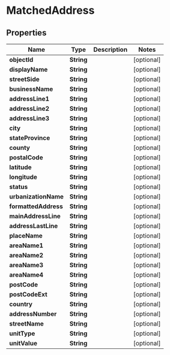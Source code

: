 

# MatchedAddress


## Properties

Name | Type | Description | Notes
------------ | ------------- | ------------- | -------------
**objectId** | **String** |  |  [optional]
**displayName** | **String** |  |  [optional]
**streetSide** | **String** |  |  [optional]
**businessName** | **String** |  |  [optional]
**addressLine1** | **String** |  |  [optional]
**addressLine2** | **String** |  |  [optional]
**addressLine3** | **String** |  |  [optional]
**city** | **String** |  |  [optional]
**stateProvince** | **String** |  |  [optional]
**county** | **String** |  |  [optional]
**postalCode** | **String** |  |  [optional]
**latitude** | **String** |  |  [optional]
**longitude** | **String** |  |  [optional]
**status** | **String** |  |  [optional]
**urbanizationName** | **String** |  |  [optional]
**formattedAddress** | **String** |  |  [optional]
**mainAddressLine** | **String** |  |  [optional]
**addressLastLine** | **String** |  |  [optional]
**placeName** | **String** |  |  [optional]
**areaName1** | **String** |  |  [optional]
**areaName2** | **String** |  |  [optional]
**areaName3** | **String** |  |  [optional]
**areaName4** | **String** |  |  [optional]
**postCode** | **String** |  |  [optional]
**postCodeExt** | **String** |  |  [optional]
**country** | **String** |  |  [optional]
**addressNumber** | **String** |  |  [optional]
**streetName** | **String** |  |  [optional]
**unitType** | **String** |  |  [optional]
**unitValue** | **String** |  |  [optional]




